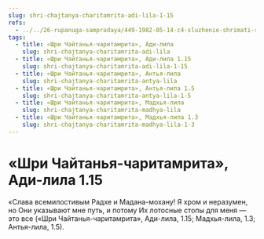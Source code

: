```yaml
---
slug: shri-chajtanya-charitamrita-adi-lila-1-15
refs:
  - ../../26-rupanuga-sampradaya/449-1982-05-14-c4-sluzhenie-shrimati-radharani-v-linii-shri-rupy-dushi-proishodyashhie-iz-anga-dzhjoti.md
tags:
  - title: «Шри Чайтанья-чаритамрита», Ади-лила
    slug: shri-chajtanya-charitamrita-adi-lila
  - title: «Шри Чайтанья-чаритамрита», Ади-лила 1.15
    slug: shri-chajtanya-charitamrita-adi-lila-1-15
  - title: «Шри Чайтанья-чаритамрита», Антья-лила
    slug: shri-chajtanya-charitamrita-antya-lila
  - title: «Шри Чайтанья-чаритамрита», Антья-лила 1.5
    slug: shri-chajtanya-charitamrita-antya-lila-1-5
  - title: «Шри Чайтанья-чаритамрита», Мадхья-лила
    slug: shri-chajtanya-charitamrita-madhya-lila
  - title: «Шри Чайтанья-чаритамрита», Мадхья-лила 1.3
    slug: shri-chajtanya-charitamrita-madhya-lila-1-3
---
```


# «Шри Чайтанья-чаритамрита», Ади-лила 1.15

«Слава всемилостивым Радхе и Мадана-мохану! Я хром и неразумен, но Они указывают мне путь, и потому Их лотосные стопы для меня — это все («Шри Чайтанья-чаритамрита», Ади-лила, 1.15; Мадхья-лила, 1.3; Антья-лила, 1.5).
